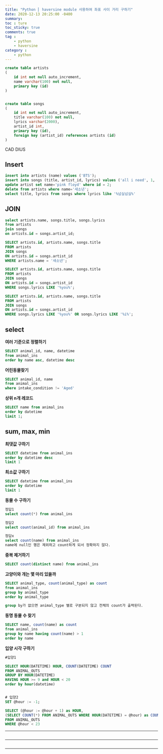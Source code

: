 ```yaml
---
title: "Python ⎜ haversine module 사용하여 좌표 사이 거리 구하기"
date: 2020-12-13 20:25:00 -0400
summary: 
toc : ture
toc_sticky: true
comments: true
tag : 
    - python
    - haversine
category : 
    - python
---
```



```SQL
create table artists
(
    id int not null auto_increment,
    name varchar(100) not null,
    primary key (id)
)


create table songs
(
    id int not null auto_increment,
    title varchar(100) not null,
    lyrics varchar(2000),
    artist_id int,
    primary key (id),
    foreign key (artist_id) references artists (id)
)
```

CAD
DIUS
## Insert
```SQL
insert into artists (name) values ('BTS');
insert into songs (title, artist_id, lyrics) values ('all i need', 1, 'iam the next')
update artist set name='pink floyd' where id = 2;
delete from artists where name='새소년';
select title, lyrics from songs where lyrics like '%넘실넘실%'
```


## JOIN
```SQL
select artists.name, songs.title, songs.lyrics
from artists
join songs
on artists.id = songs.artist_id;

SELECT artists.id, artists.name, songs.title
FROM artists
JOIN songs
ON artists.id = songs.artist_id
WHERE artists.name = '새소년'; 

SELECT artists.id, artists.name, songs.title
FROM artists
JOIN songs
ON artists.id = songs.artist_id
WHERE songs.lyrics LIKE '%you%';

SELECT artists.id, artists.name, songs.title
FROM artists
JOIN songs
ON artists.id = songs.artist_id
WHERE songs.lyrics LIKE '%you%' OR songs.lyrics LIKE '%i%'; 


```

## select

**여러 기준으로 정렬하기**
```SQL
SELECT animal_id, name, datetime
from animal_ins
order by name asc, datetime desc
```

**어린동물찾기**
```SQL
SELECT animal_id, name
from animal_ins
where intake_condition != 'Aged'
```

**상위 n개 레코드**
```SQL
SELECT name from animal_ins
order by datetime
limit 1;
```

## sum, max, min

**최댓값 구하기**
```SQL
SELECT datetime from animal_ins
order by datetime desc
limit 1
```

**최소값 구하기**
```SQL
SELECT datetime from animal_ins
order by datetime
limit 1
```

**동물 수 구하기**
```SQL
정답1
select count(*) from animal_ins

정답2
select count(animal_id) from animal_ins

정답x
select count(name) from animal_ins
name에 null인 행은 제외하고 count하게 되서 정확하지 않다.
```

**중복 제거하기**
```SQL
SELECT count(distinct name) from animal_ins
```


**고양이와 개는 몇 마리 있을까**
```SQL
SELECT animal_type, count(animal_type) as count
from animal_ins
group by animal_type
order by animal_type

group by가 없으면 animal_type 별로 구분되지 않고 전체의 count가 출력된다.
```

**동명 동물 수 찾기**
```SQL
SELECT name, count(name) as count
from animal_ins
group by name having count(name) > 1
order by name
```

**입양 시각 구하기**
```SQL
#입양1

SELECT HOUR(DATETIME) HOUR, COUNT(DATETIME) COUNT
FROM ANIMAL_OUTS
GROUP BY HOUR(DATETIME)
HAVING HOUR >= 9 and HOUR < 20
order by hour(datetime)


# 입양2
SET @hour := -1;

SELECT (@hour := @hour + 1) as HOUR,
(SELECT COUNT(*) FROM ANIMAL_OUTS WHERE HOUR(DATETIME) = @hour) as COUNT
FROM ANIMAL_OUTS
WHERE @hour < 23
```


****
```SQL
```

****
```SQL
```

****
```SQL
```